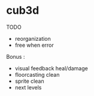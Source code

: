 # cub3d

TODO

- reorganization
- free when error

Bonus :
- visual feedback heal/damage
- floorcasting clean
- sprite clean
- next levels